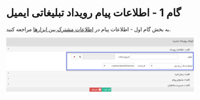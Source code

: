 # گام 1 - اطلاعات پیام رویداد تبلیغاتی ایمیل 

به بخش گام اول - اطلاعات پیام در [اطلاعات مشترک بین ابزارها](https://github.com/1stco/PayamGostarDocs/blob/master/help2.5.4/Marketing/moshtarak-abzar/moshtarak-abzar.md) مراجعه کنید.

![](advertising-sendingeventmail-firststep.png)


